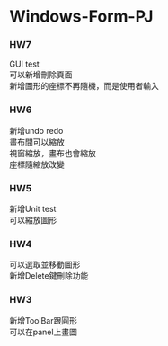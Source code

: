 # Windows-Form-PJ

### HW7
GUI test  
可以新增刪除頁面    
新增圖形的座標不再隨機，而是使用者輸入  

### HW6
新增undo redo  
畫布間可以縮放  
視窗縮放，畫布也會縮放  
座標隨縮放改變  

### HW5
新增Unit test  
可以縮放圖形

### HW4
可以選取並移動圖形  
新增Delete鍵刪除功能

### HW3
新增ToolBar跟圓形  
可以在panel上畫圖
